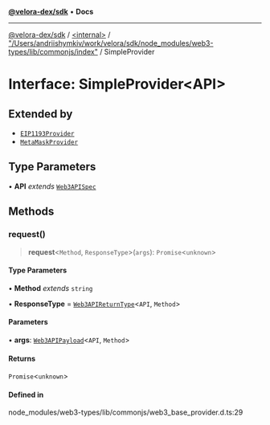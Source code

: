 [**@velora-dex/sdk**](../../../../README.md) • **Docs**

***

[@velora-dex/sdk](../../../../globals.md) / [\<internal\>](../../../README.md) / ["/Users/andriishymkiv/work/velora/sdk/node\_modules/web3-types/lib/commonjs/index"](../README.md) / SimpleProvider

# Interface: SimpleProvider\<API\>

## Extended by

- [`EIP1193Provider`](EIP1193Provider.md)
- [`MetaMaskProvider`](MetaMaskProvider.md)

## Type Parameters

• **API** *extends* [`Web3APISpec`](../../../type-aliases/Web3APISpec.md)

## Methods

### request()

> **request**\<`Method`, `ResponseType`\>(`args`): `Promise`\<`unknown`\>

#### Type Parameters

• **Method** *extends* `string`

• **ResponseType** = [`Web3APIReturnType`](../../../type-aliases/Web3APIReturnType.md)\<`API`, `Method`\>

#### Parameters

• **args**: [`Web3APIPayload`](../../../interfaces/Web3APIPayload.md)\<`API`, `Method`\>

#### Returns

`Promise`\<`unknown`\>

#### Defined in

node\_modules/web3-types/lib/commonjs/web3\_base\_provider.d.ts:29
